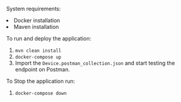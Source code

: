 System requirements:
<li>Docker installation</li>
<li>Maven installation</li>

To run and deploy the application:
1. `
mvn clean install
`
2. `
docker-compose up
`
3. Import the `Device.postman_collection.json` and start testing the endpoint on Postman.

To Stop the application run:
1. `docker-compose down`
